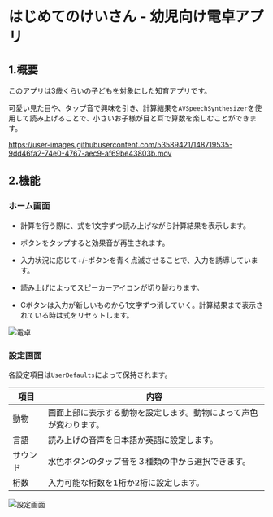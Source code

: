 # はじめてのけいさん - 幼児向け電卓アプリ

## 1.概要
このアプリは3歳くらいの子どもを対象にした知育アプリです。

可愛い見た目や、タップ音で興味を引き、計算結果を`AVSpeechSynthesizer`を使用して読み上げることで、小さいお子様が目と耳で算数を楽しむことができます。

https://user-images.githubusercontent.com/53589421/148719535-9dd46fa2-74e0-4767-aec9-af69be43803b.mov


## 2.機能
### ホーム画面
- 計算を行う際に、式を1文字ずつ読み上げながら計算結果を表示します。

- ボタンをタップすると効果音が再生されます。

- 入力状況に応じて+/-ボタンを青く点滅させることで、入力を誘導しています。

- 読み上げによってスピーカーアイコンが切り替わります。

- Cボタンは入力が新しいものから1文字ずつ消していく。計算結果まで表示されている時は式をリセットします。

![電卓](https://user-images.githubusercontent.com/53589421/149059277-f08b7afd-308e-4863-ba9b-507d25f91eaa.png)

### 設定画面
各設定項目は`UserDefaults`によって保持されます。

| 項目 | 内容 |
----|----
| 動物 | 画面上部に表示する動物を設定します。動物によって声色が変わります。 |
| 言語 | 読み上げの音声を日本語か英語に設定します。 |
| サウンド | 水色ボタンのタップ音を３種類の中から選択できます。 |
| 桁数 | 入力可能な桁数を1桁か2桁に設定します。 |

![設定画面](https://user-images.githubusercontent.com/53589421/149059216-7be8fc03-2f3f-42ce-aace-753ebe2829b6.png)


